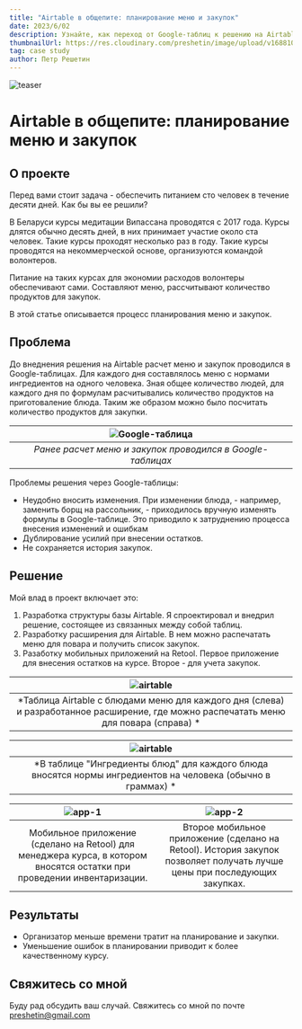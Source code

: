 ```yaml
---
title: "Airtable в общепите: планирование меню и закупок"
date: 2023/6/02
description: Узнайте, как переход от Google-таблиц к решению на Airtable улучшил организацию питания на курсах медитации.
thumbnailUrl: https://res.cloudinary.com/preshetin/image/upload/v1688101501/preshetin.com/case-studies/meal-planning-1_vitsdr.png
tag: case study
author: Петр Решетин
---
```


![teaser](https://res.cloudinary.com/preshetin/image/upload/v1702906736/preshetin.com/case-studies/meals-and-purchasing/meals-and-purchasing-teaser_dx0pew.png)

# Airtable в общепите: планирование меню и закупок

## О проекте

Перед вами стоит задача - обеспечить питанием сто человек в течение десяти дней. Как бы вы ее решили?

В Беларуси курсы медитации Випассана проводятся с 2017 года. Курсы длятся обычно десять дней, в них принимает участие около ста человек. Такие курсы проходят несколько раз в году. Такие курсы проводятся на некоммерческой основе, организуются командой волонтеров.

Питание на таких курсах для экономии расходов волонтеры обеспечивают сами. Составляют меню, рассчитывают количество продуктов для закупок. 

В этой статье описывается процесс планирования меню и закупок.

## Проблема

До внеднения решения на Airtable расчет меню и закупок проводился в Google-таблицах. Для каждого дня составлялось меню с нормами ингредиентов на одного человека. Зная общее количество людей, для каждого дня по формулам расчитывались количество продуктов на приготоваление блюда. Таким же образом можно было посчитать количество продуктов для закупки.


| ![Google-таблица](https://res.cloudinary.com/preshetin/image/upload/v1702909096/preshetin.com/case-studies/meals-and-purchasing/meal-planning-0_2_medi06_a2utvm.png) |
|:--:|
| *Ранее расчет меню и закупок проводился в Google-таблицах* |


Проблемы решения через Google-таблицы:
- Неудобно вносить изменения. При изменении блюда, - например, заменить борщ на рассольник, - приходилось вручную изменять формулы в Google-таблице. Это приводило к затруднению процесса внесения изменений и ошибкам
- Дублирование усилий при внесении остатков.
- Не сохраняется история закупок.

## Решение

Мой влад в проект включает это:
1. Разработка структуры базы Airtable. Я спроектировал и внедрил решение, состоящее из связанных между собой таблиц.
2. Разработку расширения для Airtable. В нем можно распечатать меню для повара и получить список закупок.
3. Разаботку мобильных приложений на Retool. Первое приложение для внесения остатков на курсе. Второе - для учета закупок.

| ![airtable](https://res.cloudinary.com/preshetin/image/upload/v1702907564/preshetin.com/case-studies/meals-and-purchasing/extension_i3vmet.png) |
|:--:|
| *Таблица Airtable с блюдами меню для каждого дня (слева) и разработанное расширение, где можно распечатать меню для повара (справа) * |


| ![airtable](https://res.cloudinary.com/preshetin/image/upload/v1702907563/preshetin.com/case-studies/meals-and-purchasing/meal-ingredients_yj0q5d.png) |
|:--:|
| *В таблице "Ингредиенты блюд" для каждого блюда вносятся нормы ингредиентов на человека (обычно в граммах) * |

| ![app-1](https://res.cloudinary.com/preshetin/image/upload/v1702906742/preshetin.com/case-studies/meals-and-purchasing/retool-app-manager_vvbx7f.jpg) | ![app-2](https://res.cloudinary.com/preshetin/image/upload/v1702908531/preshetin.com/case-studies/meals-and-purchasing/retool-app-purchasing_fxmlju.jpg) |
|:--:|:--:|
| Мобильное приложение (сделано на Retool) для менеджера курса, в котором вносятся остатки при проведении инвентаризации. | Второе мобильное приложение (сделано на Retool). История закупок позволяет получать лучше цены при последующих закупках. |


## Результаты

- Организатор меньше времени тратит на планирование и закупки.
- Уменьшение ошибок в планировании приводит к более качественному курсу.

## Свяжитесь со мной

Буду рад обсудить ваш случай. Свяжитесь со мной по почте preshetin@gmail.com
